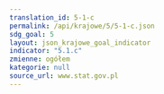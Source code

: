 ```yaml
---
translation_id: 5-1-c
permalink: /api/krajowe/5/5-1-c.json
sdg_goal: 5
layout: json_krajowe_goal_indicator
indicator: "5.1.c"
zmienne: ogółem
kategorie: null
source_url: www.stat.gov.pl
---
```

